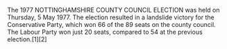 The 1977 NOTTINGHAMSHIRE COUNTY COUNCIL ELECTION was held on Thursday, 5 May 1977. The election resulted in a landslide victory for the Conservative Party, which won 66 of the 89 seats on the county council. The Labour Party won just 20 seats, compared to 54 at the previous election.[1][2]
